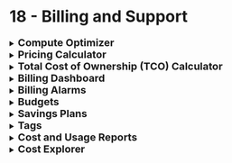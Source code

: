 # 18 - Billing and Support

<details>
  	<summary>
		<strong>
			<font size=4>
				Compute Optimizer
			</font>
		</strong>
	</summary>
	<font size=4>
		Recommends resource configurations to reduce cost
	</font>
</details>
<details>
  	<summary>
		<strong>
			<font size=4>
				Pricing Calculator
			</font>
		</strong>
	</summary>
	<font size=4>
		Estimate cost of services on AWS
	</font>
</details>
<details>
  	<summary>
		<strong>
			<font size=4>
				Total Cost of Ownership (TCO) Calculator
			</font>
		</strong>
	</summary>
	<font size=4>
		Estimate savings by comparing Cloud and on premises
	</font>
</details>
<details>
  	<summary>
		<strong>
			<font size=4>
				Billing Dashboard
			</font>
		</strong>
	</summary>
	<font size=4>
		Free high level overview of usage
	</font>
</details>
<details>
  	<summary>
		<strong>
			<font size=4>
				Billing Alarms
			</font>
		</strong>
	</summary>
	<font size=4>
		Track overall and per-service billing
	</font>
</details>
<details>
  	<summary>
		<strong>
			<font size=4>
				Budgets
			</font>
		</strong>
	</summary>
	<font size=4>
		Track usage, costs, reserved instances and get alerts. Automatically terminate resources if budget exceeded
	</font>
</details>
<details>
  	<summary>
		<strong>
			<font size=4>
				Savings Plans
			</font>
		</strong>
	</summary>
	<font size=4>
		Reduce cost based on long term usage of AWS
	</font>
</details>
<details>
  	<summary>
		<strong>
			<font size=4>
				Tags
			</font>
		</strong>
	</summary>
	<font size=4>
		Assign metadata to your resources as tags; used for searching and filtering resources. <strong>Resource groups</strong> = group resources that share tags
	</font>
</details>
<details>
  	<summary>
		<strong>
			<font size=4>
				Cost and Usage Reports
			</font>
		</strong>
	</summary>
	<font size=4>
		Billing datasets (Most detailed/granular); past billing activity
	</font>
</details>
<details>
  	<summary>
		<strong>
			<font size=4>
				Cost Explorer
			</font>
		</strong>
	</summary>
	<font size=4>
		View current and forecast usage (3/12 months); view billing information separately using tags
	</font>
</details>
